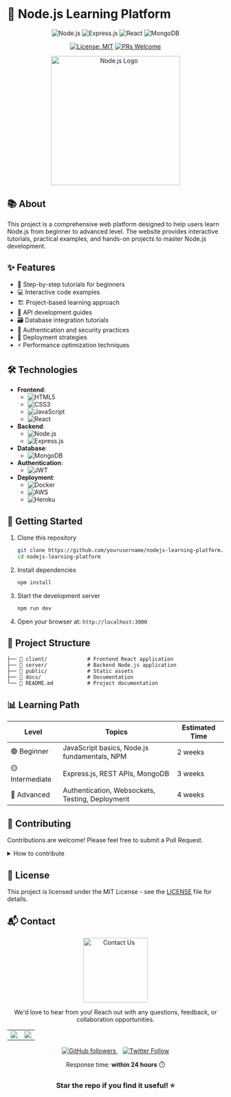 # 🚀 Node.js Learning Platform

<div align="center">

![Node.js](https://img.shields.io/badge/Node.js-339933?style=for-the-badge&logo=nodedotjs&logoColor=white)
![Express.js](https://img.shields.io/badge/Express.js-000000?style=for-the-badge&logo=express&logoColor=white)
![React](https://img.shields.io/badge/React-20232A?style=for-the-badge&logo=react&logoColor=61DAFB)
![MongoDB](https://img.shields.io/badge/MongoDB-4EA94B?style=for-the-badge&logo=mongodb&logoColor=white)

[![License: MIT](https://img.shields.io/badge/License-MIT-yellow.svg)](https://opensource.org/licenses/MIT)
[![PRs Welcome](https://img.shields.io/badge/PRs-welcome-brightgreen.svg)](http://makeapullrequest.com)

</div>

<p align="center">
  <img src="https://nodejs.org/static/images/logos/nodejs-new-pantone-black.svg" alt="Node.js Logo" width="300"/>
</p>

## 📚 About
This project is a comprehensive web platform designed to help users learn Node.js from beginner to advanced level. The website provides interactive tutorials, practical examples, and hands-on projects to master Node.js development.

## ✨ Features
- 📝 Step-by-step tutorials for beginners
- 💻 Interactive code examples
- 🏗️ Project-based learning approach
- 🔌 API development guides
- 🗃️ Database integration tutorials
- 🔐 Authentication and security practices
- 🚢 Deployment strategies
- ⚡ Performance optimization techniques

## 🛠️ Technologies
- **Frontend**: 
  - ![HTML5](https://img.shields.io/badge/HTML5-E34F26?style=flat&logo=html5&logoColor=white) 
  - ![CSS3](https://img.shields.io/badge/CSS3-1572B6?style=flat&logo=css3&logoColor=white) 
  - ![JavaScript](https://img.shields.io/badge/JavaScript-F7DF1E?style=flat&logo=javascript&logoColor=black) 
  - ![React](https://img.shields.io/badge/React-20232A?style=flat&logo=react&logoColor=61DAFB)
- **Backend**: 
  - ![Node.js](https://img.shields.io/badge/Node.js-339933?style=flat&logo=nodedotjs&logoColor=white) 
  - ![Express.js](https://img.shields.io/badge/Express.js-000000?style=flat&logo=express&logoColor=white)
- **Database**: 
  - ![MongoDB](https://img.shields.io/badge/MongoDB-4EA94B?style=flat&logo=mongodb&logoColor=white)
- **Authentication**: 
  - ![JWT](https://img.shields.io/badge/JWT-000000?style=flat&logo=JSON%20web%20tokens&logoColor=white)
- **Deployment**: 
  - ![Docker](https://img.shields.io/badge/Docker-2CA5E0?style=flat&logo=docker&logoColor=white) 
  - ![AWS](https://img.shields.io/badge/AWS-232F3E?style=flat&logo=amazon-aws&logoColor=white) 
  - ![Heroku](https://img.shields.io/badge/Heroku-430098?style=flat&logo=heroku&logoColor=white)

## 🚦 Getting Started
1. Clone this repository
   ```bash
   git clone https://github.com/yourusername/nodejs-learning-platform.git
   cd nodejs-learning-platform
   ```

2. Install dependencies
   ```bash
   npm install
   ```

3. Start the development server
   ```bash
   npm run dev
   ```

4. Open your browser at: `http://localhost:3000`

## 📂 Project Structure
```
├── 📁 client/             # Frontend React application
├── 📁 server/             # Backend Node.js application
├── 📁 public/             # Static assets
├── 📁 docs/               # Documentation
└── 📄 README.md           # Project documentation
```

## 📊 Learning Path
| Level | Topics | Estimated Time |
|-------|--------|---------------|
| 🟢 Beginner | JavaScript basics, Node.js fundamentals, NPM | 2 weeks |
| 🟡 Intermediate | Express.js, REST APIs, MongoDB | 3 weeks |
| 🔴 Advanced | Authentication, Websockets, Testing, Deployment | 4 weeks |

## 🤝 Contributing
Contributions are welcome! Please feel free to submit a Pull Request.

<details>
  <summary>How to contribute</summary>
  
  1. Fork the repository
  2. Create your feature branch: `git checkout -b feature/amazing-feature`
  3. Commit your changes: `git commit -m 'Add some amazing feature'`
  4. Push to the branch: `git push origin feature/amazing-feature`
  5. Open a Pull Request
</details>

## 📜 License
This project is licensed under the MIT License - see the [LICENSE](LICENSE) file for details.

## 📬 Contact

<div align="center">
  <img src="https://i.imgur.com/LyHic3i.gif" alt="Contact Us" width="150">
</div>

<p align="center">We'd love to hear from you! Reach out with any questions, feedback, or collaboration opportunities.</p>

<div align="center">
  <table>
    <tr>
      <td align="center">
        <a href="mailto:nhathungvs@gmail.com">
          <img src="https://img.shields.io/badge/Email-nhathungvs%40gmail.com-D14836?style=for-the-badge&logo=gmail&logoColor=white"/>
        </a>
      </td>
      <td align="center">
        <a href="mailto:oddtran111@gmail.com">
          <img src="https://img.shields.io/badge/Email-oddtran111%40gmail.com-D14836?style=for-the-badge&logo=gmail&logoColor=white"/>
        </a>
      </td>
    </tr>
  </table>
</div>

<div align="center">
  <p>
    <a href="https://github.com/yourusername" target="_blank">
      <img alt="GitHub followers" src="https://img.shields.io/github/followers/yourusername?style=social">
    </a>
    &nbsp;&nbsp;
    <a href="https://twitter.com/yourusername" target="_blank">
      <img alt="Twitter Follow" src="https://img.shields.io/twitter/follow/yourusername?style=social">
    </a>
  </p>
  <p>Response time: <b>within 24 hours</b> ⏱️</p>
</div>

<div align="center">

### Star the repo if you find it useful! ⭐

</div>